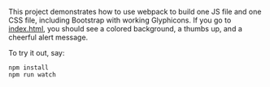 This project demonstrates how to use webpack to build one JS file and one CSS file,
including Bootstrap with working Glyphicons.
If you go to [index.html](index.html),
you should see a colored background, a thumbs up, and a cheerful alert message.

To try it out, say:

    npm install
    npm run watch


